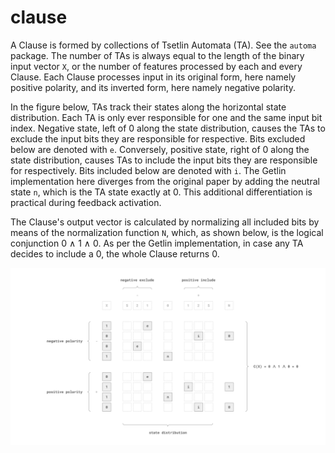 # clause

A Clause is formed by collections of Tsetlin Automata (TA). See the `automa`
package. The number of TAs is always equal to the length of the binary input
vector `X`, or the number of features processed by each and every Clause. Each
Clause processes input in its original form, here namely positive polarity, and
its inverted form, here namely negative polarity.

In the figure below, TAs track their states along the horizontal state
distribution. Each TA is only ever responsible for one and the same input bit
index. Negative state, left of 0 along the state distribution, causes the TAs to
exclude the input bits they are responsible for respective. Bits excluded below
are denoted with `e`. Conversely, positive state, right of 0 along the state
distribution, causes TAs to include the input bits they are responsible for
respectively. Bits included below are denoted with `i`. The Getlin
implementation here diverges from the original paper by adding the neutral state
`n`, which is the TA state exactly at 0. This additional differentiation is
practical during feedback activation.

The Clause's output vector is calculated by normalizing all included bits by
means of the normalization function `N`, which, as shown below, is the logical
conjunction 0 ∧ 1 ∧ 0. As per the Getlin implementation, in case any TA decides
to include a 0, the whole Clause returns 0.

![Clause](/assets/clause.svg)
